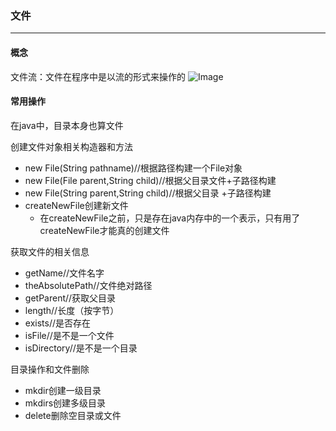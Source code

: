 ﻿### 文件
---
#### 概念

文件流：文件在程序中是以流的形式来操作的
![Image](img1.png)
#### 常用操作

在java中，目录本身也算文件

创建文件对象相关构造器和方法

- new File(String pathname)//根据路径构建一个File对象
- new File(File parent,String child)//根据父目录文件+子路径构建
- new File(String parent,String child)//根据父目录 +子路径构建
- createNewFile创建新文件
	- 在createNewFile之前，只是存在java内存中的一个表示，只有用了createNewFile才能真的创建文件

获取文件的相关信息

- getName//文件名字
- theAbsolutePath//文件绝对路径
- getParent//获取父目录
- length//长度（按字节）
- exists//是否存在
- isFile//是不是一个文件
- isDirectory//是不是一个目录

目录操作和文件删除

- mkdir创建一级目录
- mkdirs创建多级目录
- delete删除空目录或文件


